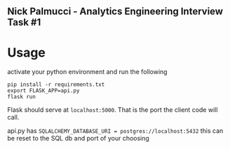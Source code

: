 ## Nick Palmucci - Analytics Engineering Interview Task #1
 
# Usage
 
 activate your python environment and run the following
 
 ```
 pip install -r requirements.txt
 export FLASK_APP=api.py
 flask run
  ```
  
  Flask should serve at `localhost:5000`. That is the port the client code will call.
  
  api.py has `SQLALCHEMY_DATABASE_URI = postgres://localhost:5432`
   this can be reset to the SQL db and port of your choosing